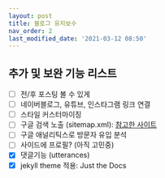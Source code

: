 ```yaml
---
layout: post
title: 블로그 유지보수
nav_order: 2
last_modified_date: '2021-03-12 08:50'
---
```


## **추가 및 보완 기능 리스트**

- [ ] 전/후 포스팅 볼 수 있게
- [ ] 네이버블로그, 유튜브, 인스타그램 링크 연결
- [ ] 스타일 커스터마이징
- [ ] 구글 검색 노출 (sitemap.xml): [참고한 사이트](https://yammong.github.io/blog/Githubio구글검색노출시키기)
- [ ] 구글 애널리틱스로 방문자 유입 분석
- [ ] 사이드에 프로필? (아직 고민중)
- [x] 댓글기능 (utterances)
- [x] jekyll theme 적용: Just the Docs